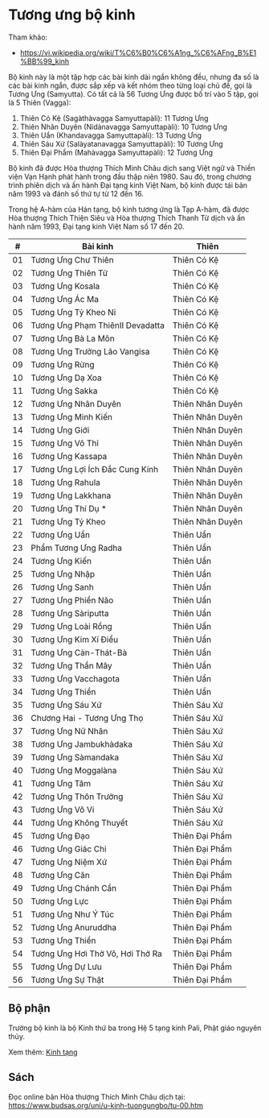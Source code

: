 # Tương ưng bộ kinh

Tham khảo:

- <https://vi.wikipedia.org/wiki/T%C6%B0%C6%A1ng_%C6%AFng_B%E1%BB%99_kinh>

Bộ kinh này là một tập hợp các bài kinh dài ngắn không đều, nhưng đa số là các bài kinh ngắn, được sắp xếp và kết nhóm theo từng loại chủ đề, gọi là Tương Ưng (Samyutta). Có tất cả là 56 Tương Ưng được bố trí vào 5 tập, gọi là 5 Thiên (Vagga):

1. Thiên Có Kệ (Sagàthàvagga Samyuttapàli): 11 Tương Ưng
2. Thiên Nhân Duyên (Nidànavagga Samyuttapàli): 10 Tương Ưng
3. Thiên Uẩn (Khandavagga Samyuttapàli): 13 Tương Ưng
4. Thiên Sáu Xứ (Salàyatanavagga Samyuttapàli): 10 Tương Ưng
5. Thiên Đại Phẩm (Mahàvagga Samyuttapàli): 12 Tương Ưng

Bộ kinh đã được Hòa thượng Thích Minh Châu dịch sang Việt ngữ và Thiền viện Vạn Hạnh phát hành trong đầu thập niên 1980. Sau đó, trong chương trình phiên dịch và ấn hành Đại tạng kinh Việt Nam, bộ kinh được tái bản năm 1993 và đánh số thứ tự từ 12 đến 16.

Trong hệ A-hàm của Hán tạng, bộ kinh tương ứng là Tạp A-hàm, đã được Hòa thượng Thích Thiện Siêu và Hòa thượng Thích Thanh Từ dịch và ấn hành năm 1993, Đại tạng kinh Việt Nam số 17 đến 20.

| #  | Bài kinh                         | Thiên            |
|----|----------------------------------|------------------|
| 01 | Tương Ưng Chư Thiên              | Thiên Có Kệ      |
| 02 | Tương Ưng Thiên Tử               | Thiên Có Kệ      |
| 03 | Tương Ưng Kosala                 | Thiên Có Kệ      |
| 04 | Tương Ưng Ác Ma                  | Thiên Có Kệ      |
| 05 | Tương Ưng Tỷ Kheo Ni             | Thiên Có Kệ      |
| 06 | Tương Ưng Phạm ThiênII Devadatta | Thiên Có Kệ      |
| 07 | Tương Ưng Bà La Môn              | Thiên Có Kệ      |
| 08 | Tương Ưng Trưởng Lão Vangisa     | Thiên Có Kệ      |
| 09 | Tương Ưng Rừng                   | Thiên Có Kệ      |
| 10 | Tương Ưng Dạ Xoa                 | Thiên Có Kệ      |
| 11 | Tương Ưng Sakka                  | Thiên Có Kệ      |
| 12 | Tương Ưng Nhân Duyên             | Thiên Nhân Duyên |
| 13 | Tương Ưng Minh Kiến              | Thiên Nhân Duyên |
| 14 | Tương Ưng Giới                   | Thiên Nhân Duyên |
| 15 | Tương Ưng Vô Thỉ                 | Thiên Nhân Duyên |
| 16 | Tương Ưng Kassapa                | Thiên Nhân Duyên |
| 17 | Tương Ưng Lợi Ích Đắc Cung Kính  | Thiên Nhân Duyên |
| 18 | Tương Ưng Rahula                 | Thiên Nhân Duyên |
| 19 | Tương Ưng Lakkhana               | Thiên Nhân Duyên |
| 20 | Tương Ưng Thí Dụ *               | Thiên Nhân Duyên |
| 21 | Tương Ưng Tỷ Kheo                | Thiên Nhân Duyên |
| 22 | Tương Ưng Uẩn                    | Thiên Uẩn        |
| 23 | Phẩm Tương Ưng Radha             | Thiên Uẩn        |
| 24 | Tương Ưng Kiến                   | Thiên Uẩn        |
| 25 | Tương Ưng Nhập                   | Thiên Uẩn        |
| 26 | Tương Ưng Sanh                   | Thiên Uẩn        |
| 27 | Tương Ưng Phiền Não              | Thiên Uẩn        |
| 28 | Tương Ưng Sàriputta              | Thiên Uẩn        |
| 29 | Tương Ưng Loài Rồng              | Thiên Uẩn        |
| 30 | Tương Ưng Kim Xí Điểu            | Thiên Uẩn        |
| 31 | Tương Ưng Càn-Thát-Bà            | Thiên Uẩn        |
| 32 | Tương Ưng Thần Mây               | Thiên Uẩn        |
| 33 | Tương Ưng Vacchagota             | Thiên Uẩn        |
| 34 | Tương Ưng Thiền                  | Thiên Uẩn        |
| 35 | Tương Ưng Sáu Xứ                 | Thiên Sáu Xứ     |
| 36 | Chương Hai - Tương Ưng Thọ       | Thiên Sáu Xứ     |
| 37 | Tương Ưng Nữ Nhân                | Thiên Sáu Xứ     |
| 38 | Tương Ưng Jambukhàdaka           | Thiên Sáu Xứ     |
| 39 | Tương Ưng Sàmandaka              | Thiên Sáu Xứ     |
| 40 | Tương Ưng Moggalàna              | Thiên Sáu Xứ     |
| 41 | Tương Ưng Tâm                    | Thiên Sáu Xứ     |
| 42 | Tương Ưng Thôn Trưởng            | Thiên Sáu Xứ     |
| 43 | Tương Ưng Vô Vi                  | Thiên Sáu Xứ     |
| 44 | Tương Ưng Không Thuyết           | Thiên Sáu Xứ     |
| 45 | Tương Ưng Đạo                    | Thiên Đại Phẩm   |
| 46 | Tương Ưng Giác Chi               | Thiên Đại Phẩm   |
| 47 | Tương Ưng Niệm Xứ                | Thiên Đại Phẩm   |
| 48 | Tương Ưng Căn                    | Thiên Đại Phẩm   |
| 49 | Tương Ưng Chánh Cần              | Thiên Đại Phẩm   |
| 50 | Tương Ưng Lực                    | Thiên Đại Phẩm   |
| 51 | Tương Ưng Như Ý Túc              | Thiên Đại Phẩm   |
| 52 | Tương Ưng Anuruddha              | Thiên Đại Phẩm   |
| 53 | Tương Ưng Thiền                  | Thiên Đại Phẩm   |
| 54 | Tương Ưng Hơi Thở Vô, Hơi Thở Ra | Thiên Đại Phẩm   |
| 55 | Tương Ưng Dự Lưu                 | Thiên Đại Phẩm   |
| 56 | Tương Ưng Sự Thật                | Thiên Đại Phẩm   |

## Bộ phận

Trường bộ kinh là bộ Kinh thứ ba trong Hệ 5 tạng kinh Pali, Phật giáo nguyên thủy.

Xem thêm: [Kinh tạng](kinh_tang.md)

## Sách

Đọc online bản Hòa thượng Thích Minh Châu dịch tại: <https://www.budsas.org/uni/u-kinh-tuongungbo/tu-00.htm>
